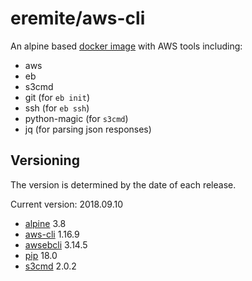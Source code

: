 # eremite/aws-cli

An alpine based [docker image](https://hub.docker.com/r/eremite/aws-cli/) with AWS tools including:

* aws
* eb
* s3cmd
* git (for `eb init`)
* ssh (for `eb ssh`)
* python-magic (for `s3cmd`)
* jq (for parsing json responses)

## Versioning

The version is determined by the date of each release.

Current version: 2018.09.10

* [alpine](https://hub.docker.com/r/library/alpine/tags/) 3.8
* [aws-cli](https://github.com/aws/aws-cli/releases) 1.16.9
* [awsebcli](https://pypi.python.org/pypi/awsebcli/#history) 3.14.5
* [pip](https://pip.pypa.io/en/stable/news/) 18.0
* [s3cmd](https://github.com/s3tools/s3cmd/releases) 2.0.2
